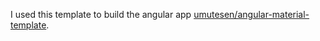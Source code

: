 
I used this template to build the angular app [umutesen/angular-material-template](https://github.com/umutesen/angular-material-template).


